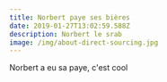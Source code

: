 ```yaml
---
title: Norbert paye ses bières
date: 2019-01-27T13:02:59.588Z
description: Norbert le srab
image: /img/about-direct-sourcing.jpg
---
```

Norbert a eu sa paye, c'est cool
